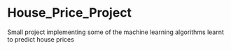 # House_Price_Project
Small project implementing some of the machine learning algorithms learnt to predict house prices
